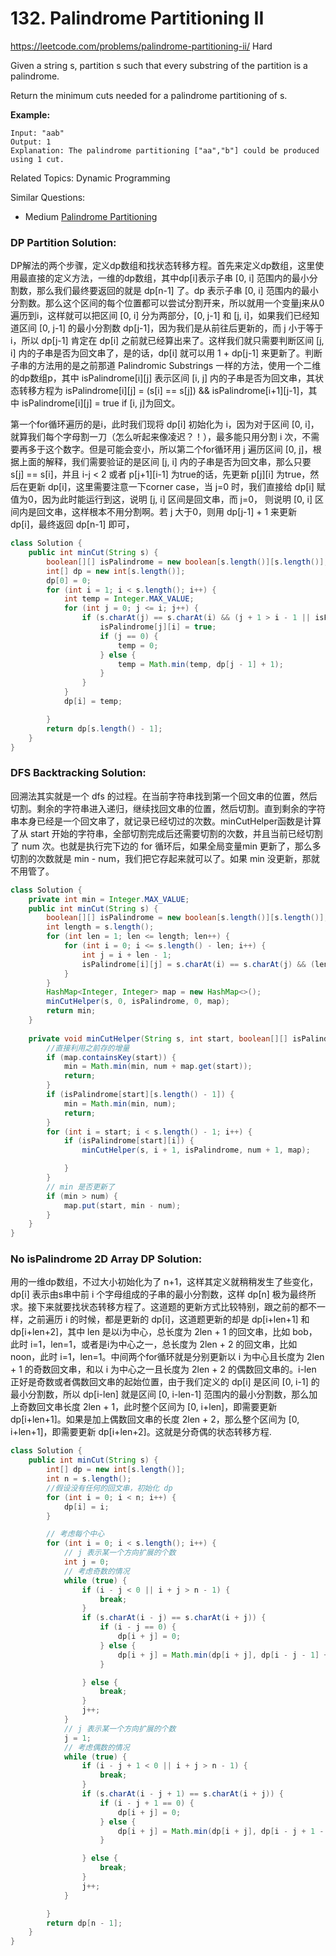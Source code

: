 # 132. Palindrome Partitioning II
<https://leetcode.com/problems/palindrome-partitioning-ii/>
Hard

Given a string s, partition s such that every substring of the partition is a palindrome.

Return the minimum cuts needed for a palindrome partitioning of s.

**Example:**

    Input: "aab"
    Output: 1
    Explanation: The palindrome partitioning ["aa","b"] could be produced using 1 cut.

Related Topics: Dynamic Programming

Similar Questions: 
* Medium [Palindrome Partitioning](https://leetcode.com/problems/palindrome-partitioning/)

### DP Partition Solution: 
DP解法的两个步骤，定义dp数组和找状态转移方程。首先来定义dp数组，这里使用最直接的定义方法，一维的dp数组，其中dp[i]表示子串 [0, i] 范围内的最小分割数，那么我们最终要返回的就是 dp[n-1] 了。dp 表示子串 [0, i] 范围内的最小分割数。那么这个区间的每个位置都可以尝试分割开来，所以就用一个变量j来从0遍历到i，这样就可以把区间 [0, i] 分为两部分，[0, j-1] 和 [j, i]，如果我们已经知道区间 [0, j-1] 的最小分割数 dp[j-1]，因为我们是从前往后更新的，而 j 小于等于 i，所以 dp[j-1] 肯定在 dp[i] 之前就已经算出来了。这样我们就只需要判断区间 [j, i] 内的子串是否为回文串了，是的话，dp[i] 就可以用 1 + dp[j-1] 来更新了。判断子串的方法用的是之前那道 Palindromic Substrings 一样的方法，使用一个二维的dp数组p，其中 isPalindrome[i][j] 表示区间 [i, j] 内的子串是否为回文串，其状态转移方程为 isPalindrome[i][j] = (s[i] == s[j]) && isPalindrome[i+1][j-1]，其中 isPalindrome[i][j] = true if [i, j]为回文。

第一个for循环遍历的是i，此时我们现将 dp[i] 初始化为 i，因为对于区间 [0, i]，就算我们每个字母割一刀（怎么听起来像凌迟？！），最多能只用分割 i 次，不需要再多于这个数字。但是可能会变小，所以第二个for循环用 j 遍历区间 [0, j]，根据上面的解释，我们需要验证的是区间 [j, i] 内的子串是否为回文串，那么只要 s[j] == s[i]，并且 i-j < 2 或者 p[j+1][i-1] 为true的话，先更新 p[j][i] 为true，然后在更新 dp[i]，这里需要注意一下corner case，当 j=0 时，我们直接给 dp[i] 赋值为0，因为此时能运行到这，说明 [j, i] 区间是回文串，而 j=0， 则说明 [0, i] 区间内是回文串，这样根本不用分割啊。若 j 大于0，则用 dp[j-1] + 1 来更新 dp[i]，最终返回 dp[n-1] 即可，

```java
class Solution {
    public int minCut(String s) {
        boolean[][] isPalindrome = new boolean[s.length()][s.length()];
        int[] dp = new int[s.length()];
        dp[0] = 0;
        for (int i = 1; i < s.length(); i++) {
            int temp = Integer.MAX_VALUE;
            for (int j = 0; j <= i; j++) {
                if (s.charAt(j) == s.charAt(i) && (j + 1 > i - 1 || isPalindrome[j + 1][i - 1])) {
                    isPalindrome[j][i] = true;
                    if (j == 0) {
                        temp = 0;
                    } else {
                        temp = Math.min(temp, dp[j - 1] + 1);
                    }
                }
            }
            dp[i] = temp;

        }
        return dp[s.length() - 1];
    }
}
```

### DFS Backtracking Solution: 
回溯法其实就是一个 dfs 的过程。在当前字符串找到第一个回文串的位置，然后切割。剩余的字符串进入递归，继续找回文串的位置，然后切割。直到剩余的字符串本身已经是一个回文串了，就记录已经切过的次数。minCutHelper函数是计算了从 start 开始的字符串，全部切割完成后还需要切割的次数，并且当前已经切割了 num 次。也就是执行完下边的 for 循环后，如果全局变量min 更新了，那么多切割的次数就是 min - num，我们把它存起来就可以了。如果 min 没更新，那就不用管了。

```java
class Solution {
    private int min = Integer.MAX_VALUE;
    public int minCut(String s) {
        boolean[][] isPalindrome = new boolean[s.length()][s.length()];
        int length = s.length();
        for (int len = 1; len <= length; len++) {
            for (int i = 0; i <= s.length() - len; i++) {
                int j = i + len - 1;
                isPalindrome[i][j] = s.charAt(i) == s.charAt(j) && (len < 3 || isPalindrome[i + 1][j - 1]);
            }
        }
        HashMap<Integer, Integer> map = new HashMap<>();
        minCutHelper(s, 0, isPalindrome, 0, map);
        return min;
    }
    
    private void minCutHelper(String s, int start, boolean[][] isPalindrome, int num, HashMap<Integer, Integer> map) {
        //直接利用之前存的增量
        if (map.containsKey(start)) {
            min = Math.min(min, num + map.get(start));
            return;
        }
        if (isPalindrome[start][s.length() - 1]) {
            min = Math.min(min, num);
            return;
        }
        for (int i = start; i < s.length() - 1; i++) {
            if (isPalindrome[start][i]) {
                minCutHelper(s, i + 1, isPalindrome, num + 1, map);

            }
        }
        // min 是否更新了
        if (min > num) {
            map.put(start, min - num);
        }
    }
}
```

### No isPalindrome 2D Array DP Solution: 
用的一维dp数组，不过大小初始化为了 n+1，这样其定义就稍稍发生了些变化，dp[i] 表示由s串中前 i 个字母组成的子串的最小分割数，这样 dp[n] 极为最终所求。接下来就要找状态转移方程了。这道题的更新方式比较特别，跟之前的都不一样，之前遍历 i 的时候，都是更新的 dp[i]，这道题更新的却是 dp[i+len+1] 和 dp[i+len+2]，其中 len 是以i为中心，总长度为 2len + 1 的回文串，比如 bob，此时 i=1，len=1，或者是i为中心之一，总长度为 2len + 2 的回文串，比如 noon，此时 i=1，len=1。中间两个for循环就是分别更新以 i 为中心且长度为 2len + 1 的奇数回文串，和以 i 为中心之一且长度为 2len + 2 的偶数回文串的。i-len 正好是奇数或者偶数回文串的起始位置，由于我们定义的 dp[i] 是区间 [0, i-1] 的最小分割数，所以 dp[i-len] 就是区间 [0, i-len-1] 范围内的最小分割数，那么加上奇数回文串长度 2len + 1，此时整个区间为 [0, i+len]，即需要更新 dp[i+len+1]。如果是加上偶数回文串的长度 2len + 2，那么整个区间为 [0, i+len+1]，即需要更新 dp[i+len+2]。这就是分奇偶的状态转移方程.

```java
class Solution {
    public int minCut(String s) {
        int[] dp = new int[s.length()];
        int n = s.length();
        //假设没有任何的回文串，初始化 dp
        for (int i = 0; i < n; i++) {
            dp[i] = i;
        }

        // 考虑每个中心
        for (int i = 0; i < s.length(); i++) {
            // j 表示某一个方向扩展的个数
            int j = 0;
            // 考虑奇数的情况
            while (true) {
                if (i - j < 0 || i + j > n - 1) {
                    break;
                }
                if (s.charAt(i - j) == s.charAt(i + j)) {
                    if (i - j == 0) {
                        dp[i + j] = 0;
                    } else {
                        dp[i + j] = Math.min(dp[i + j], dp[i - j - 1] + 1);
                    }

                } else {
                    break;
                }
                j++;
            }
            // j 表示某一个方向扩展的个数
            j = 1;
            // 考虑偶数的情况
            while (true) {
                if (i - j + 1 < 0 || i + j > n - 1) {
                    break;
                }
                if (s.charAt(i - j + 1) == s.charAt(i + j)) {
                    if (i - j + 1 == 0) {
                        dp[i + j] = 0;
                    } else {
                        dp[i + j] = Math.min(dp[i + j], dp[i - j + 1 - 1] + 1);
                    }

                } else {
                    break;
                }
                j++;
            }

        }
        return dp[n - 1];
    }
}
```
